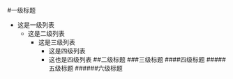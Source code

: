#一级标题
* 这是一级列表
    * 这是二级列表
        * 这是三级列表
            * 这是四级列表
            * 这也是四级列表
##二级标题
###三级标题
####四级标题
#####五级标题
######六级标题